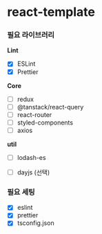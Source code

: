 # react-template

### 필요 라이브러리

**Lint**
- [x] ESLint
- [x] Prettier

**Core**

- [ ] redux
- [ ] @tanstack/react-query
- [ ] react-router
- [ ] styled-components
- [ ] axios

**util**
- [ ] lodash-es
- [ ] dayjs (선택)


### 필요 세팅

- [x] eslint
- [x] prettier
- [x] tsconfig.json